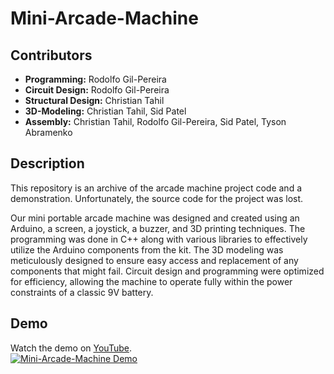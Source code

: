# Mini-Arcade-Machine

## Contributors
- **Programming:** Rodolfo Gil-Pereira
- **Circuit Design:** Rodolfo Gil-Pereira
- **Structural Design:** Christian Tahil
- **3D-Modeling:** Christian Tahil, Sid Patel 
- **Assembly:** Christian Tahil, Rodolfo Gil-Pereira, Sid Patel, Tyson Abramenko

## Description
This repository is an archive of the arcade machine project code and a demonstration. Unfortunately, the source code for the project was lost.

Our mini portable arcade machine was designed and created using an Arduino, a screen, a joystick, a buzzer, and 3D printing techniques. The programming was done in C++ along with various libraries to effectively utilize the Arduino components from the kit. The 3D modeling was meticulously designed to ensure easy access and replacement of any components that might fail. Circuit design and programming were optimized for efficiency, allowing the machine to operate fully within the power constraints of a classic 9V battery.

## Demo
Watch the demo on [YouTube](https://www.youtube.com/watch?v=dQw4w9WgXcQ).
<br>
[![Mini-Arcade-Machine Demo](https://img.youtube.com/vi/dQw4w9WgXcQ/0.jpg)](https://www.youtube.com/watch?v=dQw4w9WgXcQ)
